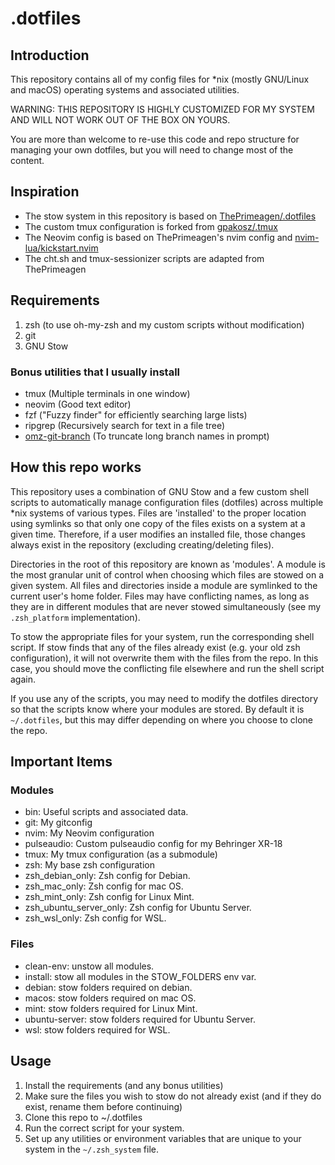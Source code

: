# .dotfiles

## Introduction

This repository contains all of my config files for *nix (mostly GNU/Linux and macOS) operating systems and associated utilities.

WARNING: THIS REPOSITORY IS HIGHLY CUSTOMIZED FOR MY SYSTEM AND WILL NOT WORK OUT OF THE BOX ON YOURS.

You are more than welcome to re-use this code and repo structure for managing your own dotfiles, but you will need to change most of the content.

## Inspiration

- The stow system in this repository is based on [ThePrimeagen/.dotfiles](https://github.com/ThePrimeagen/.dotfiles)
- The custom tmux configuration is forked from [gpakosz/.tmux](https://github.com/gpakosz/.tmux)
- The Neovim config is based on ThePrimeagen's nvim config and [nvim-lua/kickstart.nvim](https://github.com/nvim-lua/kickstart.nvim)
- The cht.sh and tmux-sessionizer scripts are adapted from ThePrimeagen

## Requirements

1. zsh (to use oh-my-zsh and my custom scripts without modification)
2. git
3. GNU Stow

### Bonus utilities that I usually install

- tmux (Multiple terminals in one window)
- neovim (Good text editor)
- fzf ("Fuzzy finder" for efficiently searching large lists)
- ripgrep (Recursively search for text in a file tree)
- [omz-git-branch](https://github.com/cpwillis/omz-git-branch) (To truncate long branch names in prompt)

## How this repo works

This repository uses a combination of GNU Stow and a few custom shell scripts to automatically manage configuration files (dotfiles) across multiple *nix systems of various types. Files are 'installed' to the proper location using symlinks so that only one copy of the files exists on a system at a given time. Therefore, if a user modifies an installed file, those changes always exist in the repository (excluding creating/deleting files).

Directories in the root of this repository are known as 'modules'. A module is the most granular unit of control when choosing which files are stowed on a given system. All files and directories inside a module are symlinked to the current user's home folder. Files may have conflicting names, as long as they are in different modules that are never stowed simultaneously (see my `.zsh_platform` implementation).

To stow the appropriate files for your system, run the corresponding shell script. If stow finds that any of the files already exist (e.g. your old zsh configuration), it will not overwrite them with the files from the repo. In this case, you should move the conflicting file elsewhere and run the shell script again.

If you use any of the scripts, you may need to modify the dotfiles directory so that the scripts know where your modules are stored. By default it is `~/.dotfiles`, but this may differ depending on where you choose to clone the repo.

## Important Items

### Modules

- bin: Useful scripts and associated data.
- git: My gitconfig
- nvim: My Neovim configuration
- pulseaudio: Custom pulseaudio config for my Behringer XR-18
- tmux: My tmux configuration (as a submodule)
- zsh: My base zsh configuration
- zsh_debian_only: Zsh config for Debian.
- zsh_mac_only: Zsh config for mac OS.
- zsh_mint_only: Zsh config for Linux Mint.
- zsh_ubuntu_server_only: Zsh config for Ubuntu Server.
- zsh_wsl_only: Zsh config for WSL.

### Files

- clean-env: unstow all modules.
- install: stow all modules in the STOW_FOLDERS env var.
- debian: stow folders required on debian.
- macos: stow folders required on mac OS.
- mint: stow folders required for Linux Mint.
- ubuntu-server: stow folders required for Ubuntu Server.
- wsl: stow folders required for WSL.

## Usage

1. Install the requirements (and any bonus utilities)
2. Make sure the files you wish to stow do not already exist (and if they do exist, rename them before continuing)
2. Clone this repo to ~/.dotfiles
3. Run the correct script for your system.
4. Set up any utilities or environment variables that are unique to your system in the `~/.zsh_system` file.
